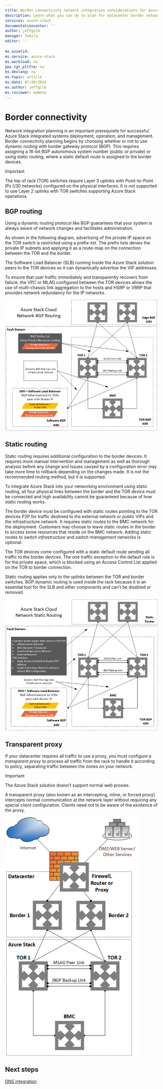 ```yaml
---
title: Border connectivity network integration considerations for Azure Stack integrated systems | Microsoft Docs
description: Learn what you can do to plan for datacenter border network connectivity with multi-node Azure Stack.
services: azure-stack
documentationcenter: ''
author: jeffgilb
manager: femila
editor: ''

ms.assetid: 
ms.service: azure-stack
ms.workload: na
pms.tgt_pltfrm: na
ms.devlang: na
ms.topic: article
ms.date: 07/26/2018
ms.author: jeffgilb
ms.reviewer: wamota
---
```


# Border connectivity 
Network integration planning is an important prerequisite for successful Azure Stack integrated systems deployment, operation, and management. Border connectivity planning begins by choosing whether or not to use dynamic routing with border gateway protocol (BGP). This requires assigning a 16-bit BGP autonomous system number (public or private) or using static routing, where a static default route is assigned to the border devices.

> [!IMPORTANT]
> The top of rack (TOR) switches require Layer 3 uplinks with Point-to-Point IPs (/30 networks) configured on the physical interfaces. It is not supported to use Layer 2 uplinks with TOR switches supporting Azure Stack operations. 

## BGP routing
Using a dynamic routing protocol like BGP guarantees that your system is always aware of network changes and facilitates administration. 

As shown in the following diagram, advertising of the private IP space on the TOR switch is restricted using a prefix-list. The prefix lists denies the private IP subnets and applying it as a route-map on the connection between the TOR and the border.

The Software Load Balancer (SLB) running inside the Azure Stack solution peers to the TOR devices so it can dynamically advertise the VIP addresses.

To ensure that user traffic immediately and transparently recovers from failure, the VPC or MLAG configured between the TOR devices allows the use of multi-chassis link aggregation to the hosts and HSRP or VRRP that provides network redundancy for the IP networks.

![BGP routing](media/azure-stack-border-connectivity/bgp-routing.png)

## Static routing
Static routing requires additional configuration to the border devices. It requires more manual intervention and management as well as thorough analysis before any change and issues caused by a configuration error may take more time to rollback depending on the changes made. It is not the recommended routing method, but it is supported.

To integrate Azure Stack into your networking environment using static routing, all four physical links between the border and the TOR device must be connected and high availability cannot be guaranteed because of how static routing works.

The border device must be configured with static routes pointing to the TOR devices P2P for traffic destined to the external network or public VIPs and the infrastructure network. It requires static routes to the BMC network for the deployment. Customers may choose to leave static routes in the border to access some resources that reside on the BMC network.  Adding static routes to *switch infrastructure* and *switch management* networks is optional.

The TOR devices come configured with a static default route sending all traffic to the border devices. The one traffic exception to the default rule is for the private space, which is blocked using an Access Control List applied on the TOR to border connection.

Static routing applies only to the uplinks between the TOR and border switches. BGP dynamic routing is used inside the rack because it is an essential tool for the SLB and other components and can’t be disabled or removed.

![Static routing](media/azure-stack-border-connectivity/static-routing.png)

## Transparent proxy
If your datacenter requires all traffic to use a proxy, you must configure a *transparent proxy* to process all traffic from the rack to handle it according to policy, separating traffic between the zones on your network.

> [!IMPORTANT]
> The Azure Stack solution doesn’t support normal web proxies.  

A transparent proxy (also known as an intercepting, inline, or forced proxy) intercepts normal communication at the network layer without requiring any special client configuration. Clients need not to be aware of the existence of the proxy.

![Transparent proxy](media/azure-stack-border-connectivity/transparent-proxy.png)

## Next steps
[DNS integration](azure-stack-integrate-dns.md)